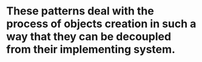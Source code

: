 # These patterns deal with the process of objects creation in such a way that they can be decoupled from their implementing system.